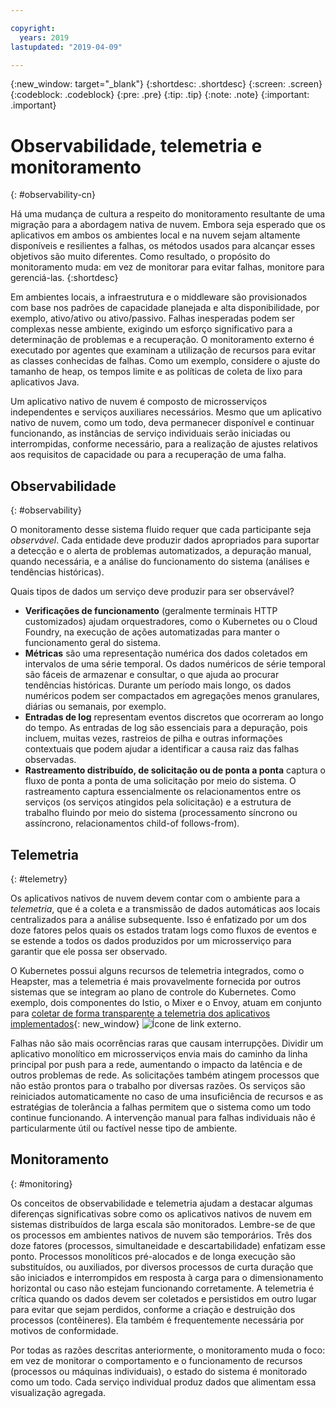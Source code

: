 ```yaml
---

copyright:
  years: 2019
lastupdated: "2019-04-09"

---
```


{:new_window: target="_blank"}
{:shortdesc: .shortdesc}
{:screen: .screen}
{:codeblock: .codeblock}
{:pre: .pre}
{:tip: .tip}
{:note: .note}
{:important: .important}

# Observabilidade, telemetria e monitoramento
{: #observability-cn}

Há uma mudança de cultura a respeito do monitoramento resultante de uma migração para a abordagem nativa de nuvem. Embora seja esperado que os aplicativos em ambos os ambientes local e na nuvem sejam altamente disponíveis e resilientes a falhas, os métodos usados para alcançar esses objetivos são muito diferentes. Como resultado, o propósito do monitoramento muda: em vez de monitorar para evitar falhas, monitore para gerenciá-las.
{:shortdesc}

Em ambientes locais, a infraestrutura e o middleware são provisionados com base nos padrões de capacidade planejada e alta disponibilidade, por exemplo, ativo/ativo ou ativo/passivo. Falhas inesperadas podem ser complexas nesse ambiente, exigindo um esforço significativo para a determinação de problemas e a recuperação. O monitoramento externo é executado por agentes que examinam a utilização de recursos para evitar as classes conhecidas de falhas. Como um exemplo, considere o ajuste do tamanho de heap, os tempos limite e as políticas de coleta de lixo para aplicativos Java.

Um aplicativo nativo de nuvem é composto de microsserviços independentes e serviços auxiliares necessários. Mesmo que um aplicativo nativo de nuvem, como um todo, deva permanecer disponível e continuar funcionando, as instâncias de serviço individuais serão iniciadas ou interrompidas, conforme necessário, para a realização de ajustes relativos aos requisitos de capacidade ou para a recuperação de uma falha. 

## Observabilidade
{: #observability}

O monitoramento desse sistema fluido requer que cada participante seja *observável*. Cada entidade deve produzir dados apropriados para suportar a detecção e o alerta de problemas automatizados, a depuração manual, quando necessária, e a análise do funcionamento do sistema (análises e tendências históricas).

Quais tipos de dados um serviço deve produzir para ser observável?

* **Verificações de funcionamento** (geralmente terminais HTTP customizados) ajudam orquestradores, como o Kubernetes ou o Cloud Foundry, na execução de ações automatizadas para manter o funcionamento geral do sistema.
* **Métricas** são uma representação numérica dos dados coletados em intervalos de uma série temporal. Os dados numéricos de série temporal são fáceis de armazenar e consultar, o que ajuda ao procurar tendências históricas. Durante um período mais longo, os dados numéricos podem ser compactados em agregações menos granulares, diárias ou semanais, por exemplo.
* **Entradas de log** representam eventos discretos que ocorreram ao longo do tempo. As entradas de log são essenciais para a depuração, pois incluem, muitas vezes, rastreios de pilha e outras informações contextuais que podem ajudar a identificar a causa raiz das falhas observadas.
* **Rastreamento distribuído, de solicitação ou de ponta a ponta** captura o fluxo de ponta a ponta de uma solicitação por meio do sistema. O rastreamento captura essencialmente os relacionamentos entre os serviços (os serviços atingidos pela solicitação) e a estrutura de trabalho fluindo por meio do sistema (processamento síncrono ou assíncrono, relacionamentos child-of follows-from).

## Telemetria
{: #telemetry}

Os aplicativos nativos de nuvem devem contar com o ambiente para a *telemetria*, que é a coleta e a transmissão de dados automáticas aos locais centralizados para a análise subsequente. Isso é enfatizado por um dos doze fatores pelos quais os estados tratam logs como fluxos de eventos e se estende a todos os dados produzidos por um microsserviço para garantir que ele possa ser observado.

O Kubernetes possui alguns recursos de telemetria integrados, como o Heapster, mas a telemetria é mais provavelmente fornecida por outros sistemas que se integram ao plano de controle do Kubernetes. Como exemplo, dois componentes do Istio, o Mixer e o Envoy, atuam em conjunto para [coletar de forma transparente a telemetria dos aplicativos implementados](https://istio.io/docs/concepts/policies-and-telemetry/){: new_window} ![Ícone de link externo](../icons/launch-glyph.svg "Ícone de link externo").

Falhas não são mais ocorrências raras que causam interrupções. Dividir um aplicativo monolítico em microsserviços envia mais do caminho da linha principal por push para a rede, aumentando o impacto da latência e de outros problemas de rede. As solicitações também atingem processos que não estão prontos para o trabalho por diversas razões. Os serviços são reiniciados automaticamente no caso de uma insuficiência de recursos e as estratégias de tolerância a falhas permitem que o sistema como um todo continue funcionando. A intervenção manual para falhas individuais não é particularmente útil ou factível nesse tipo de ambiente.

## Monitoramento
{: #monitoring}

Os conceitos de observabilidade e telemetria ajudam a destacar algumas diferenças significativas sobre como os aplicativos nativos de nuvem em sistemas distribuídos de larga escala são monitorados. Lembre-se de que os processos em ambientes nativos de nuvem são temporários. Três dos doze fatores (processos, simultaneidade e descartabilidade) enfatizam esse ponto. Processos monolíticos pré-alocados e de longa execução são substituídos, ou auxiliados, por diversos processos de curta duração que são iniciados e interrompidos em resposta à carga para o dimensionamento horizontal ou caso não estejam funcionando corretamente. A telemetria é crítica quando os dados devem ser coletados e persistidos em outro lugar para evitar que sejam perdidos, conforme a criação e destruição dos processos (contêineres). Ela também é frequentemente necessária por motivos de conformidade. 

Por todas as razões descritas anteriormente, o monitoramento muda o foco: em vez de monitorar o comportamento e o funcionamento de recursos (processos ou máquinas individuais), o estado do sistema é monitorado como um todo. Cada serviço individual produz dados que alimentam essa visualização agregada.

